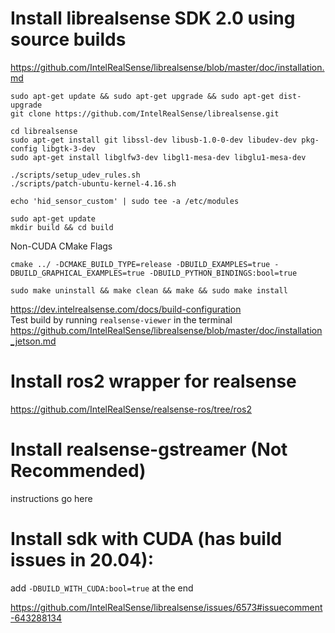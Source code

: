 # Install librealsense SDK 2.0 using source builds

https://github.com/IntelRealSense/librealsense/blob/master/doc/installation.md

```
sudo apt-get update && sudo apt-get upgrade && sudo apt-get dist-upgrade
git clone https://github.com/IntelRealSense/librealsense.git
```

```
cd librealsense
sudo apt-get install git libssl-dev libusb-1.0-0-dev libudev-dev pkg-config libgtk-3-dev
sudo apt-get install libglfw3-dev libgl1-mesa-dev libglu1-mesa-dev
```

```
./scripts/setup_udev_rules.sh
./scripts/patch-ubuntu-kernel-4.16.sh

echo 'hid_sensor_custom' | sudo tee -a /etc/modules
```

```
sudo apt-get update
mkdir build && cd build
```

Non-CUDA CMake Flags

```
cmake ../ -DCMAKE_BUILD_TYPE=release -DBUILD_EXAMPLES=true -DBUILD_GRAPHICAL_EXAMPLES=true -DBUILD_PYTHON_BINDINGS:bool=true

sudo make uninstall && make clean && make && sudo make install
```
https://dev.intelrealsense.com/docs/build-configuration </br>
Test build by running `realsense-viewer` in the terminal </br>
https://github.com/IntelRealSense/librealsense/blob/master/doc/installation_jetson.md

# Install ros2 wrapper for realsense

https://github.com/IntelRealSense/realsense-ros/tree/ros2


# Install realsense-gstreamer (Not Recommended)

instructions go here


# Install sdk with CUDA (has build issues in 20.04):
add `-DBUILD_WITH_CUDA:bool=true` at the end

https://github.com/IntelRealSense/librealsense/issues/6573#issuecomment-643288134

